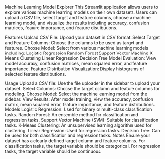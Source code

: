 Machine Learning Model Explorer
This Streamlit application allows users to explore various machine learning models on their own datasets. Users can upload a CSV file, select target and feature columns, choose a machine learning model, and visualize the results including accuracy, confusion matrices, feature importance, and feature distributions.

Features
Upload CSV File: Upload your dataset in CSV format.
Select Target and Feature Columns: Choose the columns to be used as target and features.
Choose Model: Select from various machine learning models including:
Logistic Regression
Random Forest
Support Vector Machine
K-Means Clustering
Linear Regression
Decision Tree
Model Evaluation: View model accuracy, confusion matrices, mean squared error, and feature importance.
Feature Distribution Visualization: Display histograms of selected feature distributions.

Usage
Upload a CSV file: Use the file uploader in the sidebar to upload your dataset.
Select Columns: Choose the target column and feature columns for modeling.
Choose Model: Select the machine learning model from the sidebar.
View Results: After model training, view the accuracy, confusion matrix, mean squared error, feature importance, and feature distributions.
Models
Logistic Regression: Used for binary or multi-class classification tasks.
Random Forest: An ensemble method for classification and regression tasks.
Support Vector Machine (SVM): Suitable for classification tasks.
K-Means Clustering: An unsupervised learning algorithm used for clustering.
Linear Regression: Used for regression tasks.
Decision Tree: Can be used for both classification and regression tasks.
Notes
Ensure your dataset has a clearly defined target column and feature columns.
For classification tasks, the target variable should be categorical.
For regression tasks, the target variable should be continuous.
